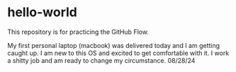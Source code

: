 # hello-world
This repository is for practicing the GitHub Flow.


My first personal laptop (macbook) was delivered today and I am getting caught up. I am new to this OS and excited to get comfortable with it. I work a shitty job and am ready to change my circumstance. 08/28/24  
